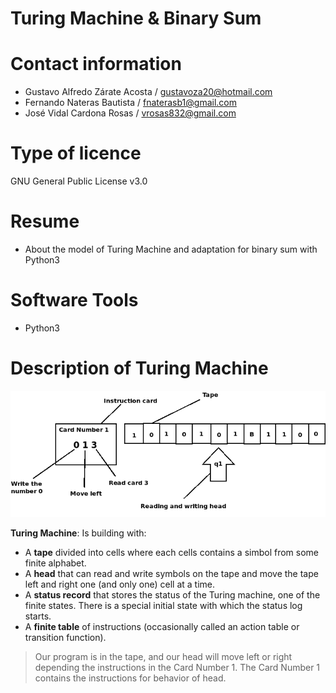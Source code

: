 # Turing Machine & Binary Sum

# Contact information
- Gustavo Alfredo Zárate Acosta / gustavoza20@hotmail.com
- Fernando Nateras Bautista / fnaterasb1@gmail.com
- José Vidal Cardona Rosas / vrosas832@gmail.com

# Type of licence
GNU General Public License v3.0

# Resume 
* About the model of Turing Machine and adaptation for binary sum with Python3

# Software Tools
* Python3

# Description of Turing Machine
![TuringMachine](TuringMachine.png)

 **Turing Machine**: Is building with:
  * A **tape** divided into cells where each cells contains a simbol from some finite alphabet. 
  * A **head** that can read and write symbols on the tape and move the tape left and right one (and only one) cell at a time.
  * A **status record** that stores the status of the Turing machine, one of the finite states. There is a special initial state with which the status log starts.
  * A **finite table** of instructions (occasionally called an action table or transition function).


> Our program is in the tape, and our head will move left or right
depending the instructions in the Card Number 1. The Card Number 1 contains the 
instructions for behavior of head. 
